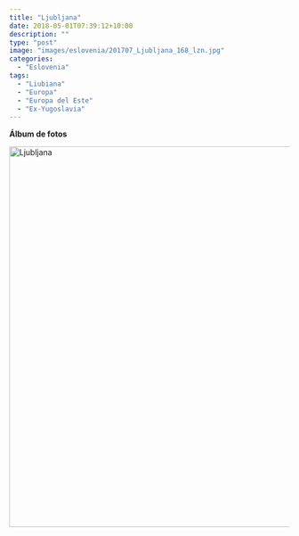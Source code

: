 ```yaml
---
title: "Ljubljana"
date: 2018-05-01T07:39:12+10:00
description: ""
type: "post"
image: "images/eslovenia/201707_Ljubljana_168_lzn.jpg"
categories: 
  - "Eslovenia"
tags:
  - "Liubiana"
  - "Europa"
  - "Europa del Este"
  - "Ex-Yugoslavia"
---
```



**Álbum de fotos**

<a data-flickr-embed="true" data-header="true" data-footer="true"  href="https://www.flickr.com/photos/mapa_mundi/albums/72157694943076091" title="Ljubljana"><img src="https://farm1.staticflickr.com/954/40221856360_88c344b746_o.jpg" width="1024" height="683" alt="Ljubljana"></a><script async src="//embedr.flickr.com/assets/client-code.js" charset="utf-8"></script>